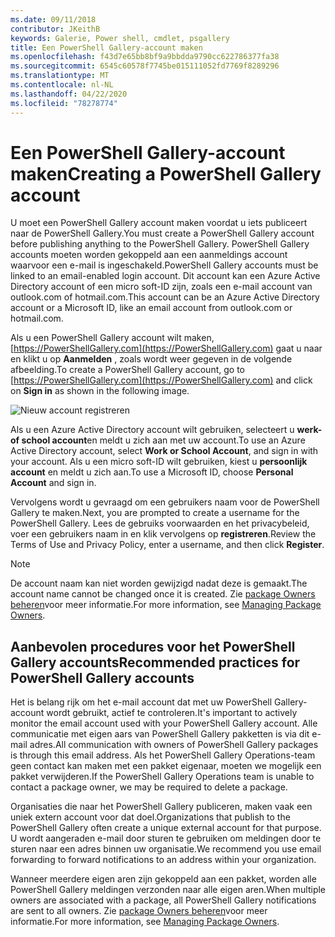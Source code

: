 ```yaml
---
ms.date: 09/11/2018
contributor: JKeithB
keywords: Galerie, Power shell, cmdlet, psgallery
title: Een PowerShell Gallery-account maken
ms.openlocfilehash: f43d7e65bb8bf9a9bbdda9790cc622786377fa38
ms.sourcegitcommit: 6545c60578f7745be015111052fd7769f8289296
ms.translationtype: MT
ms.contentlocale: nl-NL
ms.lasthandoff: 04/22/2020
ms.locfileid: "78278774"
---
```

# <a name="creating-a-powershell-gallery-account"></a><span data-ttu-id="dec2e-103">Een PowerShell Gallery-account maken</span><span class="sxs-lookup"><span data-stu-id="dec2e-103">Creating a PowerShell Gallery account</span></span>

<span data-ttu-id="dec2e-104">U moet een PowerShell Gallery account maken voordat u iets publiceert naar de PowerShell Gallery.</span><span class="sxs-lookup"><span data-stu-id="dec2e-104">You must create a PowerShell Gallery account before publishing anything to the PowerShell Gallery.</span></span>
<span data-ttu-id="dec2e-105">PowerShell Gallery accounts moeten worden gekoppeld aan een aanmeldings account waarvoor een e-mail is ingeschakeld.</span><span class="sxs-lookup"><span data-stu-id="dec2e-105">PowerShell Gallery accounts must be linked to an email-enabled login account.</span></span> <span data-ttu-id="dec2e-106">Dit account kan een Azure Active Directory account of een micro soft-ID zijn, zoals een e-mail account van outlook.com of hotmail.com.</span><span class="sxs-lookup"><span data-stu-id="dec2e-106">This account can be an Azure Active Directory account or a Microsoft ID, like an email account from outlook.com or hotmail.com.</span></span>

<span data-ttu-id="dec2e-107">Als u een PowerShell Gallery account wilt maken, [https://PowerShellGallery.com](https://PowerShellGallery.com) gaat u naar en klikt u op **Aanmelden** , zoals wordt weer gegeven in de volgende afbeelding.</span><span class="sxs-lookup"><span data-stu-id="dec2e-107">To create a PowerShell Gallery account, go to [https://PowerShellGallery.com](https://PowerShellGallery.com) and click on **Sign in** as shown in the following image.</span></span>

![Nieuw account registreren](media/creating-an-account/CreateAccount-Register.png)

<span data-ttu-id="dec2e-109">Als u een Azure Active Directory account wilt gebruiken, selecteert u **werk-of school account**en meldt u zich aan met uw account.</span><span class="sxs-lookup"><span data-stu-id="dec2e-109">To use an Azure Active Directory account, select **Work or School Account**, and sign in with your account.</span></span> <span data-ttu-id="dec2e-110">Als u een micro soft-ID wilt gebruiken, kiest u **persoonlijk account** en meldt u zich aan.</span><span class="sxs-lookup"><span data-stu-id="dec2e-110">To use a Microsoft ID, choose **Personal Account** and sign in.</span></span>

<span data-ttu-id="dec2e-111">Vervolgens wordt u gevraagd om een gebruikers naam voor de PowerShell Gallery te maken.</span><span class="sxs-lookup"><span data-stu-id="dec2e-111">Next, you are prompted to create a username for the PowerShell Gallery.</span></span> <span data-ttu-id="dec2e-112">Lees de gebruiks voorwaarden en het privacybeleid, voer een gebruikers naam in en klik vervolgens op **registreren**.</span><span class="sxs-lookup"><span data-stu-id="dec2e-112">Review the Terms of Use and Privacy Policy, enter a username, and then click **Register**.</span></span>

> [!NOTE]
> <span data-ttu-id="dec2e-113">De account naam kan niet worden gewijzigd nadat deze is gemaakt.</span><span class="sxs-lookup"><span data-stu-id="dec2e-113">The account name cannot be changed once it is created.</span></span> <span data-ttu-id="dec2e-114">Zie [package Owners beheren](managing-package-owners.md)voor meer informatie.</span><span class="sxs-lookup"><span data-stu-id="dec2e-114">For more information, see [Managing Package Owners](managing-package-owners.md).</span></span>

## <a name="recommended-practices-for-powershell-gallery-accounts"></a><span data-ttu-id="dec2e-115">Aanbevolen procedures voor het PowerShell Gallery accounts</span><span class="sxs-lookup"><span data-stu-id="dec2e-115">Recommended practices for PowerShell Gallery accounts</span></span>

<span data-ttu-id="dec2e-116">Het is belang rijk om het e-mail account dat met uw PowerShell Gallery-account wordt gebruikt, actief te controleren.</span><span class="sxs-lookup"><span data-stu-id="dec2e-116">It's important to actively monitor the email account used with your PowerShell Gallery account.</span></span> <span data-ttu-id="dec2e-117">Alle communicatie met eigen aars van PowerShell Gallery pakketten is via dit e-mail adres.</span><span class="sxs-lookup"><span data-stu-id="dec2e-117">All communication with owners of PowerShell Gallery packages is through this email address.</span></span> <span data-ttu-id="dec2e-118">Als het PowerShell Gallery Operations-team geen contact kan maken met een pakket eigenaar, moeten we mogelijk een pakket verwijderen.</span><span class="sxs-lookup"><span data-stu-id="dec2e-118">If the PowerShell Gallery Operations team is unable to contact a package owner, we may be required to delete a package.</span></span>

<span data-ttu-id="dec2e-119">Organisaties die naar het PowerShell Gallery publiceren, maken vaak een uniek extern account voor dat doel.</span><span class="sxs-lookup"><span data-stu-id="dec2e-119">Organizations that publish to the PowerShell Gallery often create a unique external account for that purpose.</span></span> <span data-ttu-id="dec2e-120">U wordt aangeraden e-mail door sturen te gebruiken om meldingen door te sturen naar een adres binnen uw organisatie.</span><span class="sxs-lookup"><span data-stu-id="dec2e-120">We recommend you use email forwarding to forward notifications to an address within your organization.</span></span>

<span data-ttu-id="dec2e-121">Wanneer meerdere eigen aren zijn gekoppeld aan een pakket, worden alle PowerShell Gallery meldingen verzonden naar alle eigen aren.</span><span class="sxs-lookup"><span data-stu-id="dec2e-121">When multiple owners are associated with a package, all PowerShell Gallery notifications are sent to all owners.</span></span> <span data-ttu-id="dec2e-122">Zie [package Owners beheren](managing-package-owners.md)voor meer informatie.</span><span class="sxs-lookup"><span data-stu-id="dec2e-122">For more information, see [Managing Package Owners](managing-package-owners.md).</span></span>

